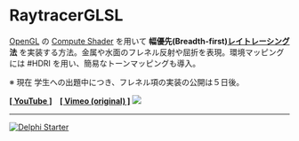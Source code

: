 # RaytracerGLSL

[OpenGL](https://ja.wikipedia.org/wiki/OpenGL) の [Compute Shader](https://www.khronos.org/opengl/wiki/Compute_Shader) を用いて **幅優先(Breadth-first)[レイトレーシング](https://ja.wikipedia.org/wiki/レイトレーシング)法** を実装する方法。金属や水面のフレネル反射や屈折を表現。環境マッピングには #HDRI を用い、簡易なトーンマッピングも導入。

※ 現在 学生への出題中につき、フレネル項の実装の公開は５日後。

[**[ YouTube ]**](https://youtu.be/NjPYuC4lKfo)　[**[ Vimeo (original) ]**](https://vimeo.com/270096538)
[![](https://github.com/LUXOPHIA/Raytracer_OpenGL/raw/master/--------/_SCREENSHOT/RaytracerGLSL.png)]()

----

[![Delphi Starter](http://img.en25.com/EloquaImages/clients/Embarcadero/%7B063f1eec-64a6-4c19-840f-9b59d407c914%7D_dx-starter-bn159.png)](https://www.embarcadero.com/jp/products/delphi/starter)
